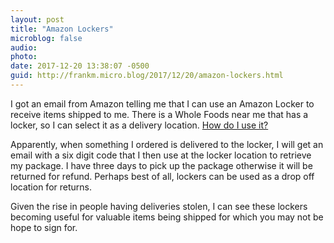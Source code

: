 ```yaml
---
layout: post
title: "Amazon Lockers"
microblog: false
audio: 
photo: 
date: 2017-12-20 13:38:07 -0500
guid: http://frankm.micro.blog/2017/12/20/amazon-lockers.html
---
```

I got an email from Amazon telling me that I can use an Amazon Locker to receive items shipped to me. There is a Whole Foods near me that has a locker, so I can select it as a delivery location. [How do I use it?](https://www.amazon.com/b?node=6442600011)

Apparently, when something I ordered is delivered to the locker, I will get an email with a six digit code that I then use at the locker location to retrieve my package. I have three days to pick up the package otherwise it will be returned for refund. Perhaps best of all, lockers can be used as a drop off location for returns.

Given the rise in people having deliveries stolen, I can see these lockers becoming useful for valuable items being shipped for which you may not be hope to sign for.
